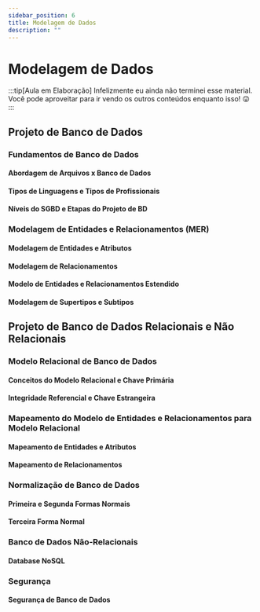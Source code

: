 ```yaml
---
sidebar_position: 6
title: Modelagem de Dados
description: "" 
---
```


# Modelagem de Dados

:::tip[Aula em Elaboração]
Infelizmente eu ainda não terminei esse material. Você pode aproveitar para ir vendo os outros conteúdos enquanto isso! 😜
:::

## Projeto de Banco de Dados

### Fundamentos de Banco de Dados

#### Abordagem de Arquivos x Banco de Dados

#### Tipos de Linguagens e Tipos de Profissionais

#### Níveis do SGBD e Etapas do Projeto de BD

### Modelagem de Entidades e Relacionamentos (MER)

#### Modelagem de Entidades e Atributos

#### Modelagem de Relacionamentos

#### Modelo de Entidades e Relacionamentos Estendido

#### Modelagem de Supertipos e Subtipos

## Projeto de Banco de Dados Relacionais e Não Relacionais

### Modelo Relacional de Banco de Dados

#### Conceitos do Modelo Relacional e Chave Primária

#### Integridade Referencial e Chave Estrangeira

### Mapeamento do Modelo de Entidades e Relacionamentos para Modelo Relacional

#### Mapeamento de Entidades e Atributos

#### Mapeamento de Relacionamentos

### Normalização de Banco de Dados

#### Primeira e Segunda Formas Normais

#### Terceira Forma Normal

### Banco de Dados Não-Relacionais

#### Database NoSQL

### Segurança

#### Segurança de Banco de Dados